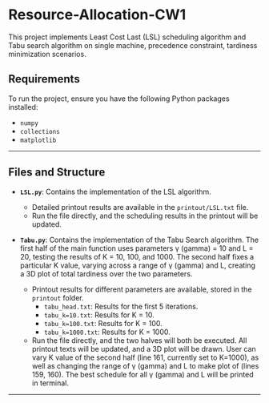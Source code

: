 # Resource-Allocation-CW1
This project implements Least Cost Last (LSL) scheduling algorithm and Tabu search algorithm on single machine, precedence constraint, tardiness minimization scenarios.

## Requirements
To run the project, ensure you have the following Python packages installed:
- `numpy`
- `collections`
- `matplotlib`

---

## Files and Structure
- **`LSL.py`**: Contains the implementation of the LSL algorithm.
  - Detailed printout results are available in the `printout/LSL.txt` file.
  - Run the file directly, and the scheduling results in the printout will be updated.

- **`Tabu.py`**: Contains the implementation of the Tabu Search algorithm. The first half of the main function uses parameters γ (gamma) = 10 and L = 20, testing the results of K = 10, 100, and 1000. The second half fixes a particular K value, varying across a range of γ (gamma) and L, creating a 3D plot of total tardiness over the two parameters.
  - Printout results for different parameters are available, stored in the `printout` folder.
    - `tabu_head.txt`: Results for the first 5 iterations.
    - `tabu_k=10.txt`: Results for K = 10.
    - `tabu_k=100.txt`: Results for K = 100.
    - `tabu_k=1000.txt`: Results for K = 1000.
  - Run the file directly, and the two halves will both be executed. All printout texts will be updated, and a 3D plot will be drawn. User can vary K value of the second half (line 161, currently set to K=1000), as well as changing the range of γ (gamma) and L to make plot of (lines 159, 160). The best schedule for all γ (gamma) and L will be printed in terminal.

---